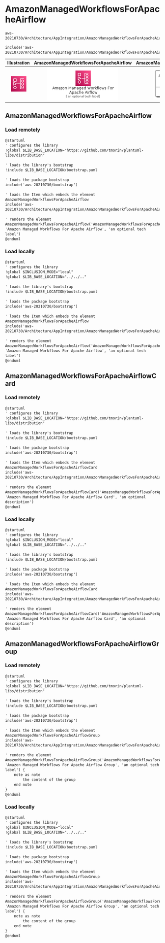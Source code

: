 # AmazonManagedWorkflowsForApacheAirflow


```text
aws-20210730/Architecture/AppIntegration/AmazonManagedWorkflowsForApacheAirflow
```

```text
include('aws-20210730/Architecture/AppIntegration/AmazonManagedWorkflowsForApacheAirflow')
```



| Illustration | AmazonManagedWorkflowsForApacheAirflow | AmazonManagedWorkflowsForApacheAirflowCard | AmazonManagedWorkflowsForApacheAirflowGroup |
| :---: | :---: | :---: | :---: |
| ![illustration for Illustration](../../../aws-20210730/Architecture/AppIntegration/AmazonManagedWorkflowsForApacheAirflow.png) | ![illustration for AmazonManagedWorkflowsForApacheAirflow](../../../aws-20210730/Architecture/AppIntegration/AmazonManagedWorkflowsForApacheAirflow.Local.png) | ![illustration for AmazonManagedWorkflowsForApacheAirflowCard](../../../aws-20210730/Architecture/AppIntegration/AmazonManagedWorkflowsForApacheAirflowCard.Local.png) | ![illustration for AmazonManagedWorkflowsForApacheAirflowGroup](../../../aws-20210730/Architecture/AppIntegration/AmazonManagedWorkflowsForApacheAirflowGroup.Local.png) |




## AmazonManagedWorkflowsForApacheAirflow

### Load remotely
```plantuml
@startuml
' configures the library
!global $LIB_BASE_LOCATION="https://github.com/tmorin/plantuml-libs/distribution"

' loads the library's bootstrap
!include $LIB_BASE_LOCATION/bootstrap.puml

' loads the package bootstrap
include('aws-20210730/bootstrap')

' loads the Item which embeds the element AmazonManagedWorkflowsForApacheAirflow
include('aws-20210730/Architecture/AppIntegration/AmazonManagedWorkflowsForApacheAirflow')

' renders the element
AmazonManagedWorkflowsForApacheAirflow('AmazonManagedWorkflowsForApacheAirflow', 'Amazon Managed Workflows For Apache Airflow', 'an optional tech label')
@enduml
```

### Load locally
```plantuml
@startuml
' configures the library
!global $INCLUSION_MODE="local"
!global $LIB_BASE_LOCATION="../../.."

' loads the library's bootstrap
!include $LIB_BASE_LOCATION/bootstrap.puml

' loads the package bootstrap
include('aws-20210730/bootstrap')

' loads the Item which embeds the element AmazonManagedWorkflowsForApacheAirflow
include('aws-20210730/Architecture/AppIntegration/AmazonManagedWorkflowsForApacheAirflow')

' renders the element
AmazonManagedWorkflowsForApacheAirflow('AmazonManagedWorkflowsForApacheAirflow', 'Amazon Managed Workflows For Apache Airflow', 'an optional tech label')
@enduml
```

## AmazonManagedWorkflowsForApacheAirflowCard

### Load remotely
```plantuml
@startuml
' configures the library
!global $LIB_BASE_LOCATION="https://github.com/tmorin/plantuml-libs/distribution"

' loads the library's bootstrap
!include $LIB_BASE_LOCATION/bootstrap.puml

' loads the package bootstrap
include('aws-20210730/bootstrap')

' loads the Item which embeds the element AmazonManagedWorkflowsForApacheAirflowCard
include('aws-20210730/Architecture/AppIntegration/AmazonManagedWorkflowsForApacheAirflow')

' renders the element
AmazonManagedWorkflowsForApacheAirflowCard('AmazonManagedWorkflowsForApacheAirflowCard', 'Amazon Managed Workflows For Apache Airflow Card', 'an optional description')
@enduml
```

### Load locally
```plantuml
@startuml
' configures the library
!global $INCLUSION_MODE="local"
!global $LIB_BASE_LOCATION="../../.."

' loads the library's bootstrap
!include $LIB_BASE_LOCATION/bootstrap.puml

' loads the package bootstrap
include('aws-20210730/bootstrap')

' loads the Item which embeds the element AmazonManagedWorkflowsForApacheAirflowCard
include('aws-20210730/Architecture/AppIntegration/AmazonManagedWorkflowsForApacheAirflow')

' renders the element
AmazonManagedWorkflowsForApacheAirflowCard('AmazonManagedWorkflowsForApacheAirflowCard', 'Amazon Managed Workflows For Apache Airflow Card', 'an optional description')
@enduml
```

## AmazonManagedWorkflowsForApacheAirflowGroup

### Load remotely
```plantuml
@startuml
' configures the library
!global $LIB_BASE_LOCATION="https://github.com/tmorin/plantuml-libs/distribution"

' loads the library's bootstrap
!include $LIB_BASE_LOCATION/bootstrap.puml

' loads the package bootstrap
include('aws-20210730/bootstrap')

' loads the Item which embeds the element AmazonManagedWorkflowsForApacheAirflowGroup
include('aws-20210730/Architecture/AppIntegration/AmazonManagedWorkflowsForApacheAirflow')

' renders the element
AmazonManagedWorkflowsForApacheAirflowGroup('AmazonManagedWorkflowsForApacheAirflowGroup', 'Amazon Managed Workflows For Apache Airflow Group', 'an optional tech label') {
    note as note
        the content of the group
    end note
}
@enduml
```

### Load locally
```plantuml
@startuml
' configures the library
!global $INCLUSION_MODE="local"
!global $LIB_BASE_LOCATION="../../.."

' loads the library's bootstrap
!include $LIB_BASE_LOCATION/bootstrap.puml

' loads the package bootstrap
include('aws-20210730/bootstrap')

' loads the Item which embeds the element AmazonManagedWorkflowsForApacheAirflowGroup
include('aws-20210730/Architecture/AppIntegration/AmazonManagedWorkflowsForApacheAirflow')

' renders the element
AmazonManagedWorkflowsForApacheAirflowGroup('AmazonManagedWorkflowsForApacheAirflowGroup', 'Amazon Managed Workflows For Apache Airflow Group', 'an optional tech label') {
    note as note
        the content of the group
    end note
}
@enduml
```

